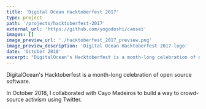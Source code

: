 ```yaml
---
title: 'Digital Ocean Hacktoberfest 2017'
type: project
path: '/projects/hacktoberfest-2017'
external_url: 'https://github.com/yogodoshi/cansei'
images: []
image_preview_url: './hacktoberfest_2017_preview.png'
image_preview_description: 'Digital Ocean Hacktoberfest 2017 logo'
date: 'October 2018'
excerpt: "DigitalOcean's Hacktoberfest is a month-long celebration of open source software. In October 2018, I collaborated with Cayo Madeiros to build a way to crowd-source activism using Twitter."
---
```


DigitalOcean's Hacktoberfest is a month-long celebration of open source software.

In October 2018, I collaborated with Cayo Madeiros to build a way to crowd-source activism using Twitter.
